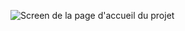 ![Screen de la page d'accueil du projet](https://dimitrih.promo-42.codeur.online/portfolio/img/aurora.png)